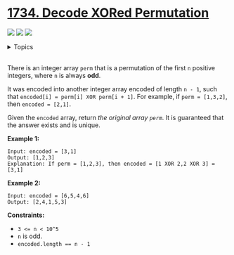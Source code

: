 # [1734. Decode XORed Permutation](https://leetcode-cn.com/problems/decode-xored-permutation/)

![](https://img.shields.io/badge/Difficulty-Easy-green.svg)
![](https://img.shields.io/badge/Difficulty-Medium-F8AF40.svg)
![](https://img.shields.io/badge/Difficulty-Hard-red.svg)

<details>
<summary>Topics</summary>

* [`Bit Manipulation`](https://leetcode-cn.com/tag/bit-manipulation/)

</details>
<br />

There is an integer array `perm` that is a permutation of the first `n` positive integers, where `n` is always **odd**.

It was encoded into another integer array encoded of length `n - 1`, such that `encoded[i] = perm[i] XOR perm[i + 1]`. For example, if `perm = [1,3,2]`, then `encoded = [2,1]`.

Given the `encoded` array, return *the original array `perm`*. It is guaranteed that the answer exists and is unique.

**Example 1:**

```
Input: encoded = [3,1]
Output: [1,2,3]
Explanation: If perm = [1,2,3], then encoded = [1 XOR 2,2 XOR 3] = [3,1]
```

**Example 2:**

```
Input: encoded = [6,5,4,6]
Output: [2,4,1,5,3]
```

**Constraints:**

 + `3 <= n < 10^5`
 + `n` is odd.
 + `encoded.length == n - 1`
